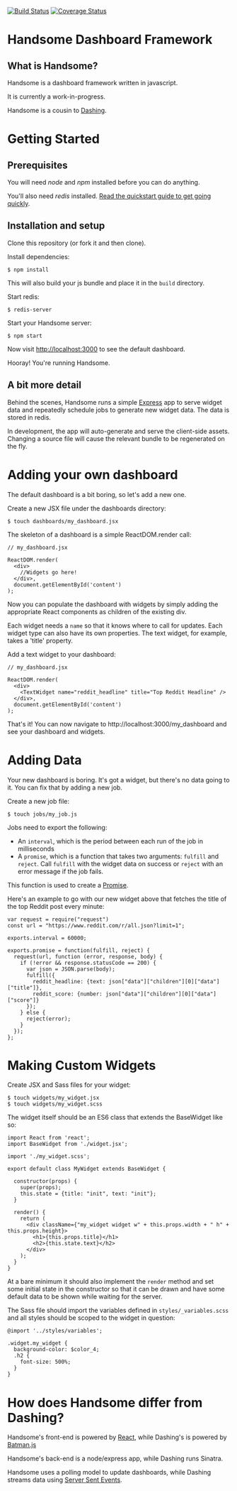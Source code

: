 [![Build Status](https://travis-ci.org/davefp/handsome.svg?branch=master)](https://travis-ci.org/davefp/handsome)
[![Coverage Status](https://coveralls.io/repos/github/davefp/handsome/badge.svg?branch=master)](https://coveralls.io/github/davefp/handsome?branch=master)
# Handsome Dashboard Framework

## What is Handsome?

Handsome is a dashboard framework written in javascript.

It is currently a work-in-progress.

Handsome is a cousin to [Dashing](http://dashing.io).

# Getting Started

## Prerequisites

You will need *node* and *npm* installed before you can do anything.

You'll also need *redis* installed. [Read the quickstart guide to get going quickly](http://redis.io/topics/quickstart).

## Installation and setup

Clone this repository (or fork it and then clone).

Install dependencies:

`$ npm install`

This will also build your js bundle and place it in the `build` directory.

Start redis:

`$ redis-server`

Start your Handsome server:

`$ npm start`

Now visit <http://localhost:3000> to see the default dashboard.

Hooray! You're running Handsome.

## A bit more detail

Behind the scenes, Handsome runs a simple [Express](http://expressjs.com/) app to serve widget data and repeatedly schedule jobs to generate new widget data. The data is stored in redis.

In development, the app will auto-generate and serve the client-side assets. Changing a source file will cause the relevant bundle to be regenerated on the fly.

# Adding your own dashboard

The default dashboard is a bit boring, so let's add a new one.

Create a new JSX file under the dashboards directory:

`$ touch dashboards/my_dashboard.jsx`

The skeleton of a dashboard is a simple ReactDOM.render call:

```
// my_dashboard.jsx

ReactDOM.render(
  <div>
    //Widgets go here!
  </div>,
  document.getElementById('content')
);
```

Now you can populate the dashboard with widgets by simply adding the appropriate React components as children of the existing div.

Each widget needs a `name` so that it knows where to call for updates. Each widget type can also have its own properties. The text widget, for example, takes a 'title' property.

Add a text widget to your dashboard:

```
// my_dashboard.jsx

ReactDOM.render(
  <div>
    <TextWidget name="reddit_headline" title="Top Reddit Headline" />
  </div>,
  document.getElementById('content')
);
```

That's it! You can now navigate to http://localhost:3000/my_dashboard and see your dashboard and widgets.

# Adding Data

Your new dashboard is boring. It's got a widget, but there's no data going to it. You can fix that by adding a new job.

Create a new job file:

`$ touch jobs/my_job.js`

Jobs need to export the following:

* An `interval`, which is the period between each run of the job in milliseconds
* A `promise`, which is a function that takes two arguments: `fulfill` and `reject`. Call `fulfill` with the widget data on success or `reject` with an error message if the job fails.

This function is used to create a [Promise](https://developer.mozilla.org/en/docs/Web/JavaScript/Reference/Global_Objects/Promise).

Here's an example to go with our new widget above that fetches the title of the top Reddit post every minute:

```
var request = require("request")
const url = "https://www.reddit.com/r/all.json?limit=1";

exports.interval = 60000;

exports.promise = function(fulfill, reject) {
  request(url, function (error, response, body) {
    if (!error && response.statusCode == 200) {
      var json = JSON.parse(body);
      fulfill({
        reddit_headline: {text: json["data"]["children"][0]["data"]["title"]},
        reddit_score: {number: json["data"]["children"][0]["data"]["score"]}
      });
    } else {
      reject(error);
    }
  });
};
```


# Making Custom Widgets

Create JSX and Sass files for your widget:

```
$ touch widgets/my_widget.jsx
$ touch widgets/my_widget.scss
```

The widget itself should be an ES6 class that extends the BaseWidget like so:

```
import React from 'react';
import BaseWidget from './widget.jsx';

import './my_widget.scss';

export default class MyWidget extends BaseWidget {

  constructor(props) {
    super(props);
    this.state = {title: "init", text: "init"};
  }

  render() {
    return (
      <div className={"my_widget widget w" + this.props.width + " h" + this.props.height}>
        <h1>{this.props.title}</h1>
        <h2>{this.state.text}</h2>
      </div>
    );
  }
}
```

At a bare minimum it should also implement the `render` method and set some initial state in the constructor so that it can be drawn and have some default data to be shown while waiting for the server.

The Sass file should import the variables defined in `styles/_variables.scss` and all styles should be scoped to the widget in question:

```
@import '../styles/variables';

.widget.my_widget {
  background-color: $color_4;
  .h2 {
    font-size: 500%;
  }
}
```

# How does Handsome differ from Dashing?

Handsome's front-end is powered by [React](https://facebook.github.io/react/), while Dashing's is powered by [Batman.js](http://batmanjs.org/)

Handsome's back-end is a node/express app, while Dashing runs Sinatra.

Handsome uses a polling model to update dashboards, while Dashing streams data using [Server Sent Events](https://en.wikipedia.org/wiki/Server-sent_events).
